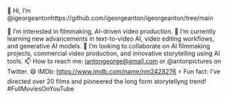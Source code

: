 👋 Hi, I’m @igeorgeantonhttps://github.com/igeorgeanton/igeorgeanton/tree/main

👀 I’m interested in filmmaking, AI-driven video production.
🌱 I’m currently learning new advancements in text-to-video AI, video editing workflows, and generative AI models.
💞️ I’m looking to collaborate on AI filmmaking projects, commercial video production, and innovative storytelling using AI tools.
📫 How to reach me: iantongeorge@gmail.com or @antonpictures on Twitter.
😄 IMDb: https://www.imdb.com/name/nm2428276
⚡ Fun fact: I’ve directed over 20 films and pioneered the long form storytellyng trend!  #FullMoviesOnYouTube 

<!---
igeorgeanton/igeorgeanton is a ✨ special ✨ repository because its `README.md` (this file) appears on your GitHub profile.
You can click the Preview link to take a look at your changes.
--->
